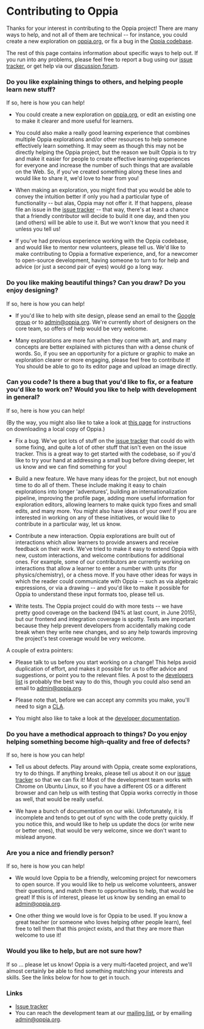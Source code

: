 # Contributing to Oppia #

Thanks for your interest in contributing to the Oppia project! There are many ways to help, and not all of them are technical -- for instance, you could create a new exploration on [oppia.org](https://www.oppia.org), or fix a bug in the [Oppia codebase](https://code.google.com/p/oppia/source/browse/).

The rest of this page contains information about specific ways to help out. If you run into any problems, please feel free to report a bug using our [issue tracker](https://code.google.com/p/oppia/issues/list), or get help via our [discussion forum](https://groups.google.com/forum/?fromgroups#!forum/oppia).

### Do you like explaining things to others, and helping people learn new stuff? ###

If so, here is how you can help!

  * You could create a new exploration on [oppia.org](https://www.oppia.org), or edit an existing one to make it clearer and more useful for learners.

  * You could also make a really good learning experience that combines multiple Oppia explorations and/or other resources to help someone effectively learn something. It may seem as though this may not be directly helping the Oppia project, but the reason we built Oppia is to try and make it easier for people to create effective learning experiences for everyone and increase the number of such things that are available on the Web. So, if you've created something along these lines and would like to share it, we'd love to hear from you!

  * When making an exploration, you might find that you would be able to convey the intuition better if only you had a particular type of functionality -- but alas, Oppia may not offer it. If that happens, please file an issue in the [issue tracker](https://code.google.com/p/oppia/issues/list) -- that way, there's at least a chance that a friendly contributor will decide to build it one day, and then you (and others) will be able to use it. But we won't know that you need it unless you tell us!

  * If you've had previous experience working with the Oppia codebase, and would like to mentor new volunteers, please tell us. We'd like to make contributing to Oppia a formative experience, and, for a newcomer to open-source development, having someone to turn to for help and advice (or just a second pair of eyes) would go a long way.

### Do you like making beautiful things? Can you draw? Do you enjoy designing? ###

If so, here is how you can help!

  * If you'd like to help with site design, please send an email to the [Google group](https://groups.google.com/forum/?fromgroups#!forum/oppia-dev) or to admin@oppia.org. We're currently short of designers on the core team, so offers of help would be very welcome.

  * Many explorations are more fun when they come with art, and many concepts are better explained with pictures than with a dense chunk of words. So, if you see an opportunity for a picture or graphic to make an exploration clearer or more engaging, please feel free to contribute it! You should be able to go to its editor page and upload an image directly.

### Can you code? Is there a bug that you'd like to fix, or a feature you'd like to work on? Would you like to help with development in general? ###

If so, here is how you can help!

(By the way, you might also like to take a look at [this page](GettingStarted.md) for instructions on downloading a local copy of Oppia.)

  * Fix a bug. We've got lots of stuff on the [issue tracker](https://code.google.com/p/oppia/issues/list) that could do with some fixing, and quite a lot of other stuff that isn't even on the issue tracker. This is a great way to get started with the codebase, so if you'd like to try your hand at addressing a small bug before diving deeper, let us know and we can find something for you!

  * Build a new feature. We have many ideas for the project, but not enough time to do all of them. These include making it easy to chain explorations into longer 'adventures', building an internationalization pipeline, improving the profile page, adding more useful information for exploration editors, allowing learners to make quick typo fixes and small edits, and many more. You might also have ideas of your own! If you are interested in working on any of these initiatives, or would like to contribute in a particular way, let us know.

  * Contribute a new interaction. Oppia explorations are built out of interactions which allow learners to provide answers and receive feedback on their work. We've tried to make it easy to extend Oppia with new, custom interactions, and welcome contributions for additional ones. For example, some of our contributors are currently working on interactions that allow a learner to enter a number with units (for physics/chemistry), or a chess move. If you have other ideas for ways in which the reader could communicate with Oppia -- such as via algebraic expressions, or via a drawing -- and you'd like to make it possible for Oppia to understand these input formats too, please tell us.

  * Write tests. The Oppia project could do with more tests -- we have pretty good coverage on the backend (94% at last count, in June 2015), but our frontend and integration coverage is spotty. Tests are important because they help prevent developers from accidentally making code break when they write new changes, and so any help towards improving the project's test coverage would be very welcome.

A couple of extra pointers:

  * Please talk to us before you start working on a change! This helps avoid duplication of effort, and makes it possible for us to offer advice and suggestions, or point you to the relevant files. A post to the [developers list](https://groups.google.com/forum/?fromgroups#!forum/oppia-dev) is probably the best way to do this, though you could also send an email to admin@oppia.org.

  * Please note that, before we can accept any commits you make, you'll need to sign a [CLA](https://developers.google.com/open-source/cla/individual).

  * You might also like to take a look at the [developer documentation](Documentation.md).

### Do you have a methodical approach to things? Do you enjoy helping something become high-quality and free of defects? ###

If so, here is how you can help!

  * Tell us about defects. Play around with Oppia, create some explorations, try to do things. If anything breaks, please tell us about it on our [issue tracker](https://code.google.com/p/oppia/issues/list) so that we can fix it! Most of the development team works with Chrome on Ubuntu Linux, so if you have a different OS or a different browser and can help us with testing that Oppia works correctly in those as well, that would be really useful.

  * We have a bunch of documentation on our wiki. Unfortunately, it is incomplete and tends to get out of sync with the code pretty quickly. If you notice this, and would like to help us update the docs (or write new or better ones), that would be very welcome, since we don't want to mislead anyone.

### Are you a nice and friendly person? ###

If so, here is how you can help!

  * We would love Oppia to be a friendly, welcoming project for newcomers to open source. If you would like to help us welcome volunteers, answer their questions, and match them to opportunities to help, that would be great! If this is of interest, please let us know by sending an email to admin@oppia.org.

  * One other thing we would love is for Oppia to be used. If you know a great teacher (or someone who loves helping other people learn), feel free to tell them that this project exists, and that they are more than welcome to use it!

### Would you like to help, but are not sure how? ###

If so ... please let us know! Oppia is a very multi-faceted project, and we'll almost certainly be able to find something matching your interests and skills. See the links below for how to get in touch.


### Links ###

  * [Issue tracker](https://code.google.com/p/oppia/issues/list)
  * You can reach the development team at our [mailing list](https://groups.google.com/forum/?fromgroups#!forum/oppia-dev), or by emailing admin@oppia.org.